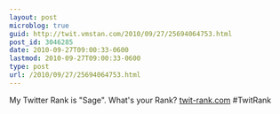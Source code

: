 ```yaml
---
layout: post
microblog: true
guid: http://twit.vmstan.com/2010/09/27/25694064753.html
post_id: 3046285
date: 2010-09-27T09:00:33-0600
lastmod: 2010-09-27T09:00:33-0600
type: post
url: /2010/09/27/25694064753.html
---
```

My Twitter Rank is &#34;Sage&#34;. What&#39;s your Rank? [twit-rank.com](http://twit-rank.com) #TwitRank
